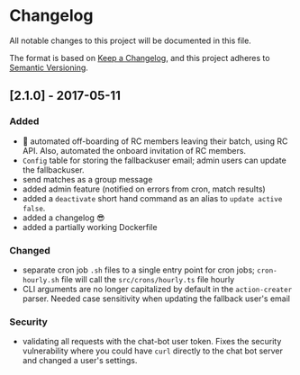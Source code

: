 # Changelog
All notable changes to this project will be documented in this file.

The format is based on [Keep a Changelog](https://keepachangelog.com/en/1.0.0/),
and this project adheres to [Semantic Versioning](https://semver.org/spec/v2.0.0.html).

## [2.1.0] - 2017-05-11
### Added
- 🚀 automated off-boarding of RC members leaving their batch, using RC API. Also, automated the onboard invitation of RC members.
- `Config` table for storing the fallbackuser email; admin users can update the fallbackuser.
- send matches as a group message
- added admin feature (notified on errors from cron, match results)
- added a `deactivate` short hand command as an alias to `update active false`.
- added a changelog 😎
- added a partially working Dockerfile

### Changed
- separate cron job `.sh` files to a single entry point for cron jobs; `cron-hourly.sh` file will call the `src/crons/hourly.ts` file hourly
- CLI arguments are no longer capitalized by default in the `action-creater` parser. Needed case sensitivity when updating the fallback user's email


### Security
- validating all requests with the chat-bot user token. Fixes the security vulnerability where you could have `curl` directly to the chat bot server and changed a user's settings.